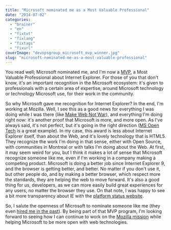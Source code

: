 ```yaml
---
title: "Microsoft nominated me as a Most Valuable Professional"
date: "2014-07-02"
categories: 
  - "brainer"
  - "en"
  - "fixtxt"
  - "fixlang"
  - "fixtags"
  - "fixurl"
coverImage: "devopsgroup_microsoft_mvp_winner.jpg"
slug: "microsoft-nominated-me-as-a-most-valuable-professional"
---
```


You read well; Microsoft nominated me, and I'm now a [MVP](https://mvp.microsoft.com/en-US/ "MVP website"), a Most Valuable Professional about Internet Explorer. For those of you that don't know, it's an important recognition in the Microsoft ecosystem: it's given to professionals with a certain area of expertise, around Microsoft technology or technology Microsoft use, for their work in the community.

So why Microsoft gave me recognition for Internet Explorer? In the end, I'm working at Mozilla. Well, I see this as a good news for everything I was doing while I was there (like [Make Web Not War](https://web.archive.org/web/20130628080719/http://www.webnotwar.ca/ "Make Web Not War website")), and everything I'm doing right now: it's another proof that Microsoft is more, and more open. As I've always said, it's not perfect, but it's going in the right direction ([MS Open Tech](https://msopentech.com/ "Microsoft Open Technology website") is a great example). In my case, this award is less about Internet Explorer itself, than about the Web, and it's lovely technology that is HTML5. They recognize the work I'm doing in that sense, either with Open Source, with communities in Montreal or with talks I'm doing about the Web. At first, it may seem weird for you, but I think it makes a lot of sense that Microsoft recognize someone like me, even if I'm working in a company making a competing product. Microsoft is doing a better job since Internet Explorer 9, and the browser is getting better, and better. No matter if you don't use it, but other people do, and by making a better browser, which respect more the standards, they are helping the web to move forward. It's also a good thing for us, developers, as we can more easily build great experiences for any users, no matter the browser they use. On that note, I was happy to see a bit more transparency about IE with the [platform status website](https://status.modern.ie/ "Platform Status about Internet Explorer").

So, I salute the openness of Microsoft to nominate someone like me (they even [hired me in the past](http://fred.dev/thanks-microsoft/ "Thanks Microsoft")). By being part of that MVP program, I'm looking forward to seeing how I can continue to work on the [Mozilla mission](https://www.mozilla.org/en-US/mission/ "The Mozilla mission") while helping Microsoft to be more open with web technologies.
